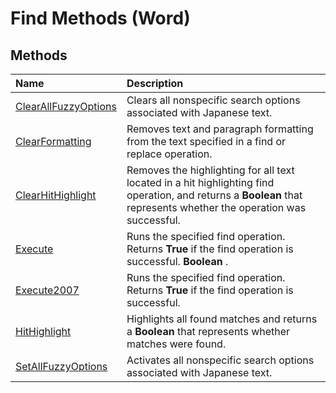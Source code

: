 
# Find Methods (Word)

## Methods



|**Name**|**Description**|
|:-----|:-----|
|[ClearAllFuzzyOptions](cf0b33a4-bfcc-36f9-e4b4-b98b3c628c0d.md)|Clears all nonspecific search options associated with Japanese text.|
|[ClearFormatting](9b25fb62-13e1-d953-90f2-57059221d820.md)|Removes text and paragraph formatting from the text specified in a find or replace operation.|
|[ClearHitHighlight](97f92034-3b22-c5dd-d2a6-194d54cb2ed4.md)|Removes the highlighting for all text located in a hit highlighting find operation, and returns a  **Boolean** that represents whether the operation was successful.|
|[Execute](3b607955-0e82-aa13-dad1-7a5069a57b9d.md)|Runs the specified find operation. Returns  **True** if the find operation is successful. **Boolean** .|
|[Execute2007](441de4b6-882c-e950-cafe-ee4463ef1007.md)|Runs the specified find operation. Returns  **True** if the find operation is successful.|
|[HitHighlight](11f6a7e5-7aba-a374-db39-327f6427364b.md)|Highlights all found matches and returns a  **Boolean** that represents whether matches were found.|
|[SetAllFuzzyOptions](3fb439eb-5f98-620e-0e16-5905a2b105c6.md)|Activates all nonspecific search options associated with Japanese text.|

